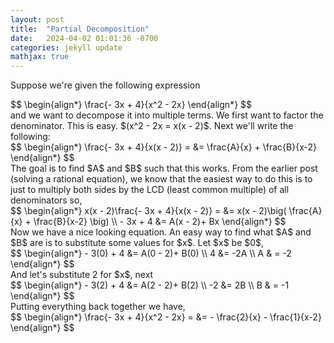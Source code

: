 ```yaml
---
layout: post
title:  "Partial Decomposition"
date:   2024-04-02 01:01:36 -0700
categories: jekyll update
mathjax: true
---
```

Suppose we're given the following expression
<div>
$$
\begin{align*}
\frac{- 3x + 4}{x^2 - 2x}
\end{align*}
$$
</div>
and we want to decompose it into multiple terms. We first want to factor the denominator. This is easy. $(x^2 - 2x = x(x - 2)$. Next we'll write the following:
<div>
$$
\begin{align*}
\frac{- 3x + 4}{x(x - 2)} = &= \frac{A}{x} + \frac{B}{x-2}
\end{align*}
$$
</div>
The goal is to find $A$ and $B$ such that this works. From the earlier post (solving a rational equation), we know that the easiest way to do this is to just to multiply both sides by the LCD (least common multiple) of all denominators so,
<div>
$$
\begin{align*}
x(x - 2)\frac{- 3x + 4}{x(x - 2)} = &= x(x - 2)\big( \frac{A}{x} + \frac{B}{x-2} \big) \\
- 3x + 4 &= A(x - 2)+ Bx
\end{align*}
$$
</div>
Now we have a nice looking equation. An easy way to find what $A$ and $B$ are is to substitute some values for $x$.
Let $x$ be $0$, 
<div>
$$
\begin{align*}
- 3(0) + 4 &= A(0 - 2)+ B(0) \\
4 &= -2A \\
A & = -2
\end{align*}
$$
</div>
And let's substitute 2 for $x$, next
<div>
$$
\begin{align*}
- 3(2) + 4 &= A(2 - 2)+ B(2) \\
-2 &= 2B \\
B & = -1
\end{align*}
$$
</div>
Putting everything back together we have,
<div>
$$
\begin{align*}
\frac{- 3x + 4}{x^2 - 2x} = &= - \frac{2}{x} - \frac{1}{x-2}
\end{align*}
$$
</div>